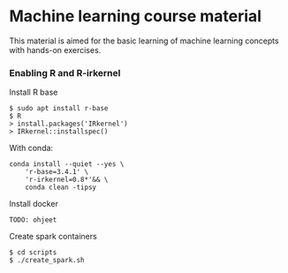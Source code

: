 Machine learning course material
================================

This material is aimed for the basic learning of machine learning concepts with hands-on exercises.


### Enabling R and R-irkernel
Install R base
```shell script
$ sudo apt install r-base
$ R
> install.packages('IRkernel')
> IRkernel::installspec()
```

With conda: 
```shell script
conda install --quiet --yes \
    'r-base=3.4.1' \
    'r-irkernel=0.8*'&& \
    conda clean -tipsy
```

Install docker
```shell script
TODO: ohjeet
```

Create spark containers
```shell script
$ cd scripts
$ ./create_spark.sh
```